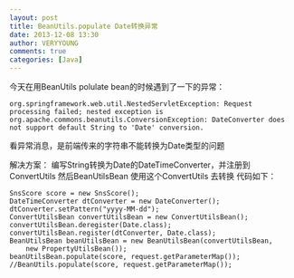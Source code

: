 ```yaml
---
layout: post
title: BeanUtils.populate Date转换异常
date: 2013-12-08 13:30
author: VERYYOUNG
comments: true
categories: [Java]
---
```

今天在用BeanUtils polulate bean的时候遇到了一下的异常：

	org.springframework.web.util.NestedServletException: Request processing failed; nested exception is org.apache.commons.beanutils.ConversionException: DateConverter does not support default String to 'Date' conversion.

看异常消息，是前端传来的字符串不能转换为Date类型的问题


解决方案：
编写String转换为Date的DateTimeConverter，并注册到 ConvertUtils
然后BeanUtilsBean 使用这个ConvertUtils 去转换
代码如下：

	SnsScore score = new SnsScore();
	DateTimeConverter dtConverter = new DateConverter();
	dtConverter.setPattern("yyyy-MM-dd");
	ConvertUtilsBean convertUtilsBean = new ConvertUtilsBean();
	convertUtilsBean.deregister(Date.class);
	convertUtilsBean.register(dtConverter, Date.class);
	BeanUtilsBean beanUtilsBean = new BeanUtilsBean(convertUtilsBean,
		new PropertyUtilsBean());
	beanUtilsBean.populate(score, request.getParameterMap());
	//BeanUtils.populate(score, request.getParameterMap());

